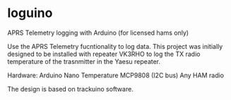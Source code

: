 # loguino
APRS Telemetry logging with Arduino (for licensed hams only)

Use the APRS Telemetry fucntionality to log data.
This project was initially designed to be installed with repeater VK3RHO
to log the TX radio temperature of the trasnmitter in the Yaesu repeater.

Hardware:
Arduino Nano
Temperature MCP9808 (I2C bus)
Any HAM radio

The design is based on trackuino software.
